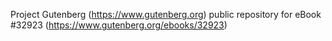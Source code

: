 Project Gutenberg (https://www.gutenberg.org) public repository for eBook #32923 (https://www.gutenberg.org/ebooks/32923)
